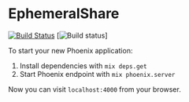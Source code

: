 # EphemeralShare
[![Build Status](https://semaphoreci.com/api/v1/projects/3afec371-4990-42a5-9d1f-9da212e602f1/485062/badge.svg)](https://semaphoreci.com/zabirauf/ephemeral_share)
[![Build status](https://ci.frigg.io/badges/zabirauf/ephemeral_share/)]

To start your new Phoenix application:

1. Install dependencies with `mix deps.get`
2. Start Phoenix endpoint with `mix phoenix.server`

Now you can visit `localhost:4000` from your browser.
